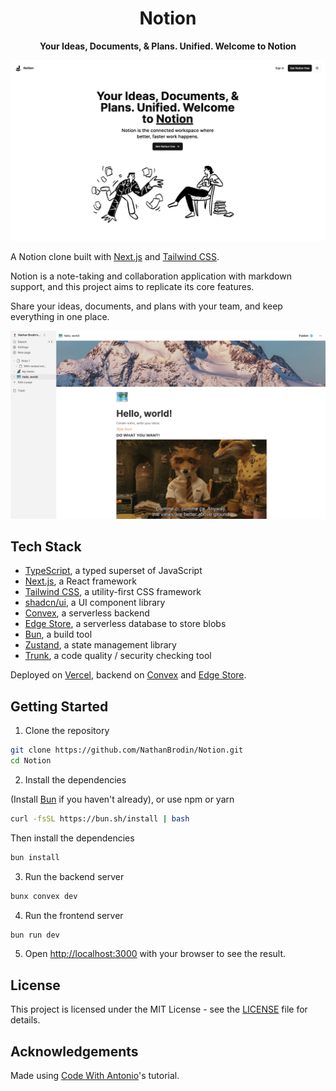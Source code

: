 <div align="center">

# Notion
**Your Ideas, Documents, & Plans. Unified. Welcome to Notion**

</div>

![Marketing page](.github/images/marketing.png)

A Notion clone built with [Next.js](https://nextjs.org/) and [Tailwind CSS](https://tailwindcss.com/).

Notion is a note-taking and collaboration application with markdown support, and this project aims to replicate its core features.

Share your ideas, documents, and plans with your team, and keep everything in one place.

![Documents](.github/images/documents.png)

## Tech Stack

- [TypeScript](https://www.typescriptlang.org/), a typed superset of JavaScript
- [Next.js](https://nextjs.org/), a React framework
- [Tailwind CSS](https://tailwindcss.com/), a utility-first CSS framework
- [shadcn/ui](https://ui.shadcn.com/), a UI component library
- [Convex](https://www.convex.dev/), a serverless backend
- [Edge Store](https://edgestore.dev/), a serverless database to store blobs
- [Bun](https://bun.sh/), a build tool
- [Zustand](https://zustand-demo.pmnd.rs/), a state management library
- [Trunk](https://trunk.io/), a code quality / security checking tool

Deployed on [Vercel](https://vercel.com/), backend on [Convex](https://www.convex.dev/) and [Edge Store](https://edgestore.dev/).

## Getting Started

1. Clone the repository

```bash
git clone https://github.com/NathanBrodin/Notion.git
cd Notion
```

2. Install the dependencies

(Install [Bun](https://bun.sh/) if you haven't already), or use npm or yarn
```bash
curl -fsSL https://bun.sh/install | bash
```
Then install the dependencies

```bash
bun install
```

3. Run the backend server

```bash
bunx convex dev
```

4. Run the frontend server

```bash
bun run dev
```

5. Open [http://localhost:3000](http://localhost:3000) with your browser to see the result.

## License
This project is licensed under the MIT License - see the [LICENSE](LICENSE) file for details.

## Acknowledgements

Made using [Code With Antonio](https://www.youtube.com/watch?v=0OaDyjB9Ib8)'s tutorial.
